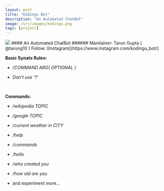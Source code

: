 ```yaml
---
layout: post
title: "Kōdingu Bot"
description: "An Automated ChatBot"
image: /src/images/kodingu.png
tags: [project]
---
```


<img src="{{ page.image }}" class="img-fluid">
#### An Automated ChatBot
###### Manitainer: Tarun Gupta ( @tarung10 )
Follow: [Instagram](https://www.instagram.com/kodingu_bot/)

<br>

**Basic Synatx Rules:**
   * */COMMAND ARG( OPTIONAL )*
   
   * *Don't use '?'*

<br>

**Commands:**
   
   * */wikipedia TOPIC*
   
   * */google TOPIC*
   
   * */current weather in CITY*
   
   * */help*
   
   * */commands*
   
   * */hello*
   
   * */who created you*
   
   * */how old are you*
   
   * and experiment more... 
